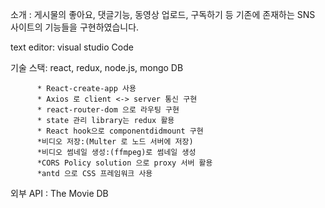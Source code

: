 소개 : 게시물의 좋아요, 댓글기능, 동영상 업로드, 구독하기 등 기존에 존재하는 SNS 사이트의 기능들을 구현하였습니다.

text editor: visual studio Code

기술 스택: react, redux, node.js, mongo DB

          * React-create-app 사용
          * Axios 로 client <-> server 통신 구현
          * react-router-dom 으로 라우팅 구현
          * state 관리 library는 redux 활용
          * React hook으로 componentdidmount 구현
          *비디오 저장:(Multer 로 노드 서버에 저장)
          *비디오 썸네일 생성:(ffmpeg)로 썸네일 생성
          *CORS Policy solution 으로 proxy 서버 활용
          *antd 으로 CSS 프레임워크 사용
          
          

외부 API : The Movie DB
